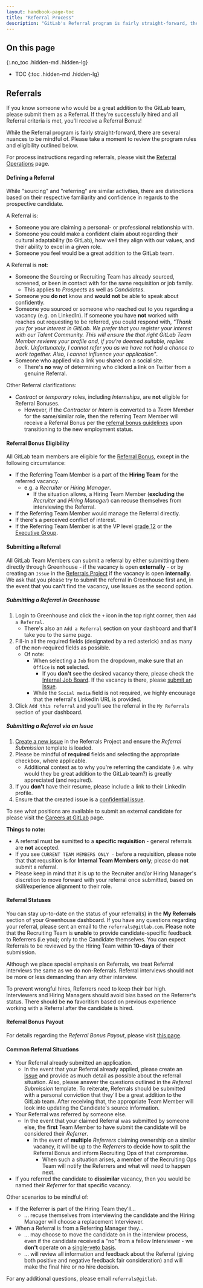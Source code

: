 ```yaml
---
layout: handbook-page-toc
title: "Referral Process"
description: "GitLab's Referral program is fairly straight-forward, there are several nuances to be mindful of. This is a review the program rules and eligibility."
---
```


## On this page
{:.no_toc .hidden-md .hidden-lg}

- TOC
{:toc .hidden-md .hidden-lg}

## Referrals

If you know someone who would be a great addition to the GitLab team, please submit them as a Referral. If they're successfully hired and all Referral criteria is met, you'll receive a Referral Bonus!

While the Referral program is fairly straight-forward, there are several nuances to be mindful of. Please take a moment to review the program rules and eligibility outlined below.

For process instructions regarding referrals, please visit the [Referral Operations](/handbook/hiring/referral-operations/) page.

#### Defining a Referral

While "sourcing" and "referring" are similar activities, there are distinctions based on their respective familiarity and confidence in regards to the prospective candidate.

A Referral is:

* Someone you are claiming a personal- or professional relationship with.
* Someone you could make a confident claim about regarding their cultural adaptability (to GitLab), how well they align with our values, and their ability to excel in a given role.
* Someone you feel would be a great addition to the GitLab team.

A Referral is **not**:

* Someone the Sourcing or Recruiting Team has already sourced, screened, or been in contact with for the same requisition or job family.
    * This applies to *Prospects* as well as *Candidates*.
* Someone you **do not** know and **would not** be able to speak about confidently.
* Someone you sourced or someone who reached out to you regarding a vacancy (e.g. on LinkedIn). If someone you have **not** worked with reaches out requesting to be referred, you could respond with, *"Thank you for your interest in GitLab. We prefer that you register your interest with our Talent Community. This will ensure the that right GitLab Team Member reviews your profile and, if you're deemed suitable, replies back. Unfortunately, I cannot refer you as we have not had a chance to work together. Also, I cannot influence your application"*.
* Someone who applied via a link you shared on a social site.
    * There's **no** way of determining who clicked a link on Twitter from a genuine Referral.

Other Referral clarifications:

* *Contract* or *temporary* roles, including *Internships*, are **not** eligible for Referral Bonuses.
    * However, if the *Contractor* or *Intern* is converted to a *Team Member* for the same/similar role, then the referring Team Member will receive a Referral Bonus per the [referral bonus guidelines](https://about.gitlab.com/handbook/incentives/#referral-bonuses) upon transitioning to the new employment status.

#### Referral Bonus Eligibility

All GitLab team members are eligible for the [Referral Bonus](/handbook/incentives/#referral-bonuses), except in the following circumstance:

* If the Referring Team Member is a part of the **Hiring Team** for the referred vacancy.
    * e.g. a *Recruiter* or *Hiring Manager*.
        * If the situation allows, a Hiring Team Member (**excluding** the *Recruiter* and *Hiring Manager*) can recuse themselves from interviewing the Referral.
* If the Referring Team Member would manage the Referral directly.
* If there's a perceived conflict of interest.
* If the Referring Team Member is at the VP level [grade 12](/handbook/total-rewards/compensation/compensation-calculator/#gitlab-job-grades) or the [Executive Group](https://about.gitlab.com/company/team/structure/#executives).

#### Submitting a Referral

All GitLab Team Members can submit a referral by either submitting them directly through Greenhouse - if the vacancy is open **externally** - or by creating an `Issue` in the [Referrals Project](https://gitlab.com/gl-recruiting/referrals/-/issues/new?issuable_template=Referral%20Submission) if the vacancy is open **internally**. We ask that you please try to submit the referral in Greenhouse first and, in the event that you can't find the vacancy, use Issues as the second option.

##### Submitting a Referral in Greenhouse

1. Login to Greenhouse and click the `+` icon in the top right corner, then `Add a Referral`.
    * There's also an `Add a Referral` section on your dashboard and that'll take you to the same page.
1. Fill-in all the required fields (designated by a red asterick) and as many of the non-required fields as possible. 
    * Of note:
        * When selecting a `Job` from the dropdown, make sure that an `Office` is **not** selected.
            * If you **don't** see the desired vacancy there, please check the [Internal Job Board](https://gitlab.greenhouse.io/internal_job_board). If the vacancy is there, please [submit an Issue](https://gitlab.com/-/ide/project/gitlab-com/www-gitlab-com/edit/master/-/sites/handbook/source/handbook/hiring/referral-process/index.html.md#submitting-a-referral-via-an-issue).
        * While the `Social media` field is not required, we highly encourage that the referral's LinkedIn URL is provided.
1. Click `Add this referral` and you'll see the referral in the `My Referrals` section of your dashboard.

##### Submitting a Referral via an Issue

1. [Create a new issue](https://gitlab.com/gl-recruiting/referrals/-/issues/new?issuable_template=Referral%20Submission) in the Referrals Project and ensure the *Referral Submission* template is loaded.
1. Please be mindful of **required** fields and selecting the appropriate checkbox, where applicable.
    * Additional context as to why you're referring the candidate (i.e. why would they be great addition to the GitLab team?) is greatly appreciated (and required).
1. If you **don't** have their resume, please include a link to their LinkedIn profile.
1. Ensure that the created issue is a [confidential issue](https://docs.gitlab.com/ee/user/project/issues/confidential_issues.html).

To see what positions are available to submit an external candidate for please visit the [Careers at GitLab](https://about.gitlab.com/jobs/careers/) page.

**Things to note:**

*  A referral must be sumitted to a **specific requisition** - general referrals are **not** accepted.
*  If you see `CURRENT TEAM MEMBERS ONLY -` before a requisition, please note that that requsition is for **Internal Team Members only**; please do **not** submit a referral.
* Please keep in mind that it is up to the Recruiter and/or Hiring Manager's discretion to move forward with your referral once submitted, based on skill/experience alignment to their role.

#### Referral Statuses

You can stay up-to-date on the status of your referral(s) in the **My Referrals** section of your Greenhouse dashboard. If you have any questions regarding your referral, please sent an email to the `referrals@gitlab.com`. Please note that the Recruiting Team is **unable** to provide candidate-specific feedback to Referrers (i.e you); only to the Candidate themselves. You can expect Referrals to be reviewed by the Hiring Team within **10-days** of their submission.

Although we place special emphasis on Referrals, we treat Referral interviews the same as we do non-Referrals. Referral interviews should not be more or less demanding than any other interview.

To prevent wrongful hires, Referrers need to keep their bar high. Interviewers and Hiring Managers should avoid bias based on the Referrer's status. There should be **no** favoritism based on previous experience working with a Referral after the candidate is hired.

#### Referral Bonus Payout

For details regarding the *Referral Bonus Payout*, please visit [this page](/handbook/incentives/#referral-bonuses).

#### Common Referral Situations

* Your Referral already submitted an application.
    * In the event that your Referral already applied, please create an [Issue](https://gitlab.com/gl-recruiting/referrals/-/issues/new?issuable_template=Referral%20Submission) and provide as much detail as possible about the referral situation. Also, please answer the questions outlined in the *Referral Submission* template. To reiterate, Referrals should be submitted with a personal conviction that they'll be a great addition to the GitLab team. After receiving that, the appropriate Team Member will look into updating the Candidate's source information.
* Your Referral was referred by someone else.
    * In the event that your claimed Referral was submitted by someone else, the **first** Team Member to have submit the candidate will be considered their *Referrer*.
        * In the event of **multiple** *Referrers* claiming ownership on a similar vacancy, it will be up to the *Referrers* to decide how to split the Referral Bonus and inform Recruiting Ops of that compromise.
            * When such a situation arises, a member of the Recruiting Ops Team will notify the Referrers and what will need to happen next.
* If you referred the candidate to **dissimilar** vacancy, then you would be named their *Referrer* for that specific vacancy.

Other scenarios to be mindful of:

* If the Referrer is part of the Hiring Team they'll...
    * ... recuse themselves from interviewing the candidate and the Hiring Manager will choose a replacement Interviewer.
* When a Referral is from a Referring Manager they...
    * ... may choose to move the candidate on in the interview process, even if the candidate received a "no" from a fellow Interviewer - we **don't** operate on a [single-veto basis](#single-vetos).
    * ... will review all information and feedback about the Referral (giving both positive and negative feedback fair consideration) and will make the final hire or no hire decision.

For any additional questions, please email `referrals@gitlab`.
